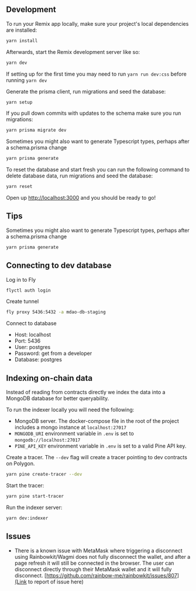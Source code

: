 ## Development

To run your Remix app locally, make sure your project's local dependencies are installed:

```sh
yarn install
```

Afterwards, start the Remix development server like so:

```sh
yarn dev
```

If setting up for the first time you may need to run `yarn run dev:css` before running `yarn dev`

Generate the prisma client, run migrations and seed the database:

```sh
yarn setup
```

If you pull down commits with updates to the schema make sure you run migrations:

```sh
yarn prisma migrate dev
```

Sometimes you might also want to generate Typescript types, perhaps after a schema.prisma change

```sh
yarn prisma generate
```

To reset the database and start fresh you can run the following command to delete database data, run migrations and seed the database:

```sh
yarn reset
```

Open up [http://localhost:3000](http://localhost:3000) and you should be ready to go!

## Tips

Sometimes you might also want to generate Typescript types, perhaps after a schema.prisma change

```sh
yarn prisma generate
```

## Connecting to dev database

Log in to Fly

```sh
flyctl auth login
```

Create tunnel

```sh
fly proxy 5436:5432 -a mdao-db-staging
```

Connect to database

- Host: localhost
- Port: 5436
- User: postgres
- Password: get from a developer
- Database: postgres

## Indexing on-chain data

Instead of reading from contracts directly we index the data into a MongoDB database for better queryability.

To run the indexer locally you will need the following:

- MongoDB server. The docker-compose file in the root of the project includes a mongo instance at `localhost:27017`
- `MONGODB_URI` environment variable in `.env` is set to `mongodb://localhost:27017`
- `PINE_API_KEY` environment variable in `.env` is set to a valid Pine API key.

Create a tracer. The `--dev` flag will create a tracer pointing to dev contracts on Polygon.

```sh
yarn pine create-tracer --dev
```

Start the tracer:

```sh
yarn pine start-tracer
```

Run the indexer server:

```sh
yarn dev:indexer
```

## Issues

- There is a known issue with MetaMask where triggering a disconnect using Rainbowkit/Wagmi does not fully disconnect the wallet, and after a page refresh it will still be connected in the browser. The user can disconnect directly through their MetaMask wallet and it will fully disconnect. [https://github.com/rainbow-me/rainbowkit/issues/807](Link to report of issue here)
